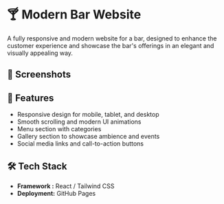 # 🍸 Modern Bar Website

A fully responsive and modern website for a bar, designed to enhance the customer experience and showcase the bar's offerings in an elegant and visually appealing way.

## 📸 Screenshots

<!-- Add screenshots here if available -->
<!--![Homepage Screenshot](screenshot/Screenshot 2025-06-23 104125.png") -->

## 🧾 Features

- Responsive design for mobile, tablet, and desktop
- Smooth scrolling and modern UI animations
- Menu section with categories 
- Gallery section to showcase ambience and events
- Social media links and call-to-action buttons

## 🛠️ Tech Stack

- **Framework :** React / Tailwind CSS 
- **Deployment:** GitHub Pages 


